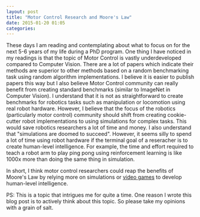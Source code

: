 ```yaml
---
layout: post
title: "Motor Control Research and Moore's Law"
date: 2015-01-20 01:05
categories: 
---
```



These days I am reading and contemplating about what to focus on for the next 5-6 years of my life during a PhD program. One thing I have noticed in my readings is that the topic of Motor Control is vastly underdeveloped compared to Computer Vision. There are a lot of papers which indicate their methods are superior to other methods based on a random benchmarking task using random algorithm implementations. I believe it is easier to publish papers this way but I also believe Motor Control community can really benefit from creating standard benchmarks (similar to ImageNet in Computer Vision). I understand that it is not as straightforward to create benchmarks for robotics tasks such as manipulation or locomotion using real robot hardware. However, I believe that the focus of the robotics (particularly motor control) community should shift from creating cookie-cutter robot implementations to using simulations for complex tasks. This would save robotics researchers a lot of time and money. I also understand that "simulations are doomed to succeed". However, it seems silly to spend a lot of time using robot hardware if the terminal goal of a reseracher is to create human-level intelligence. For example, the time and effort required to teach a robot arm to play ping pong using reinforcement learning is like 1000x more than doing the same thing in simulation.

In short, I think motor control researchers could reap the benefits of Moore's Law by relying more on simulations or [video games](http://lukemuehlhauser.com/wp-content/uploads/Lehman-Miikkulainen-General-Video-Game-Playing-as-a-Benchmark-for-Human-Competitive-AI.pdf) to develop human-level intelligence.

PS: This is a topic that intrigues me for quite a time. One reason I wrote this blog post is to  actively think about this topic. So please take my opinions with a grain of salt. 
